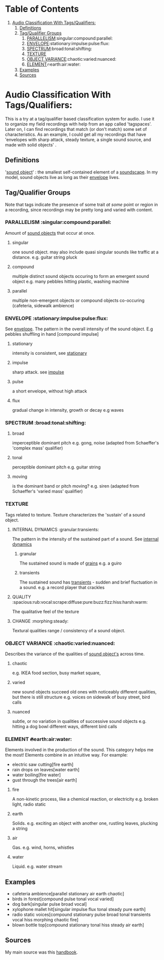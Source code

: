 
# Table of Contents

1.  [Audio Classification With Tags/Qualifiers:](#org705a57f)
    1.  [Definitions](#org812a36e)
    2.  [Tag/Qualifier Groups](#orgb771581)
        1.  [PARALLELISM](#org397ce2c):singular:compound:parallel:
        2.  [ENVELOPE](#org2669e63):stationary:impulse:pulse:flux:
        3.  [SPECTRUM](#org6c4eba5):broad:tonal:shifting:
        4.  [TEXTURE](#org59e6b3f)
        5.  [OBJECT VARIANCE](#org6cf6a0f):chaotic:varied:nuanced:
        6.  [ELEMENT](#orge9f304f):fire:earth:air:water:
    3.  [Examples](#org796672e)
    4.  [Sources](#org778ed2f)


<a id="org705a57f"></a>

# Audio Classification With Tags/Qualifiers:

This is a try at a tag/qualifier based classification system for audio. I use it
to organize my field recordings with help from an app called 'tagspaces'. Later
on, I can find recordings that match (or don't match) some set of
characteristics. As an example, I could get all my recordings that have
'envelopes with sharp attack, steady texture, a single sound source, and made
with solid objects' .


<a id="org812a36e"></a>

## Definitions

'[sound object](https://www.sfu.ca/sonic-studio-webdav/handbook/Sound_Object.html)' : the smallest self-contained element of a [soundscape](https://www.sfu.ca/sonic-studio-webdav/handbook/Soundscape.html). In my model, sound objects live as long
as their [envelope](https://www.sfu.ca/sonic-studio-webdav/handbook/Envelope.html) lives.


<a id="orgb771581"></a>

## Tag/Qualifier Groups

Note that tags indicate the presence of some trait *at some* point or region in a
recording, since recordings may be pretty long and varied with content.


<a id="org397ce2c"></a>

### PARALLELISM     :singular:compound:parallel:

Amount of [sound objects](https://www.sfu.ca/sonic-studio-webdav/handbook/Sound_Object.html) that occur at once.

1.  singular

    one sound object.
    may also include quasi singular sounds like traffic at a distance.
    e.g. guitar string pluck

2.  compound

    multiple distinct sound objects occuring to form an emergent sound object
    e.g. many pebbles hitting plastic, washing machine

3.  parallel

    multiple non-emergent objects or compound objects co-occuring (cafeteria, sidewalk ambience)


<a id="org2669e63"></a>

### ENVELOPE     :stationary:impulse:pulse:flux:

See [envelope](https://www.sfu.ca/sonic-studio-webdav/handbook/envelope.html).
The pattern in the overall intensity of the sound object.
E.g pebbles shuffling in hand [compound impulse]

1.  stationary

    intensity is consistent, see [stationary](https://www.sfu.ca/sonic-studio-webdav/handbook/Stationary_Sound.html)

2.  impulse

    sharp attack. see [impulse](https://www.sfu.ca/sonic-studio-webdav/handbook/Impact_Sound.html)

3.  pulse

    a short envelope, without high attack

4.  flux

    gradual change in intensity, growth or decay 
    e.g waves


<a id="org6c4eba5"></a>

### SPECTRUM     :broad:tonal:shifting:

1.  broad

    imperceptible dominant pitch
    e.g. gong, noise
    (adapted from Schaeffer's 'complex mass' qualifier)

2.  tonal

    perceptible dominant pitch
    e.g. guitar string

3.  moving

    is the dominant band or pitch moving?
    e.g. siren
    (adapted from Schaeffer's 'varied mass' qualifier)


<a id="org59e6b3f"></a>

### TEXTURE

Tags related to texture. Texture characterizes the 'sustain' of a sound object.

1.  INTERNAL DYNAMICS     :granular:transients:

    The pattern in the intensity of the sustained part of a sound. See [internal dynamics](https://www.sfu.ca/sonic-studio-webdav/handbook/Internal_Dynamics.html)
    
    1.  granular
    
        The sustained sound is made of [grains](https://www.sfu.ca/sonic-studio-webdav/handbook/Grain.html)
        e.g. a guiro
    
    2.  transients
    
        The sustained sound has [transients](https://www.sfu.ca/sonic-studio-webdav/handbook/Transient.html) - sudden and brief fluctuation in
        a sound. 
        e.g. a record player that crackles

2.  QUALITY     :spacious:rub:vocal:scrape:diffuse:pure:buzz:fizz:hiss:harsh:warm:

    The qualitative feel of the texture

3.  CHANGE     :morphing:steady:

    Textural qualities range / consistency of a sound object.


<a id="org6cf6a0f"></a>

### OBJECT VARIANCE     :chaotic:varied:nuanced:

Describes the variance of the qualities of [sound object's](https://www.sfu.ca/sonic-studio-webdav/handbook/Sound_Object.html) across time. 

1.  chaotic

    e.g. IKEA food section, busy market square, 

2.  varied

    new sound objects succeed old ones with noticeably different qualities, but
    there is still structure
    e.g. voices on sidewalk of busy street, bird calls

3.  nuanced

    subtle, or no variation in qualities of successive sound objects
    e.g. hitting a dog bowl different ways, different bird calls


<a id="orge9f304f"></a>

### ELEMENT     :fire:earth:air:water:

Elements involved in the production of the sound. This category helps me the most!
Elements combine in an intuitive way. For example:

- electric saw cutting[fire earth]
- rain drops on leaves[water earth]
- water boiling[fire water]
- gust through the trees[air earth]

1.  fire

    A non-kinetic process, like a chemical reaction, or electricity 
    e.g. broken light, radio static

2.  earth

    Solids.
    e.g. exciting an object with another one, rustling leaves, plucking a string

3.  air

    Gas.
    e.g. wind, horns, whistles

4.  water

    Liquid.
    e.g. water stream


<a id="org796672e"></a>

## Examples

- cafeteria ambience[parallel stationary air earth chaotic]
- birds in forest[compound pulse tonal vocal varied]
- dog bark[singular pulse broad vocal]
- xylophone mallet hit[singular impulse flux tonal steady pure earth]
- radio static voices[compound stationary pulse broad tonal transients vocal hiss morphing chaotic fire]
- blown bottle top[compound stationary tonal hiss steady air earth]


<a id="org778ed2f"></a>

## Sources

My main source was this [handbook](https://www.sfu.ca/sonic-studio-webdav/handbook/index.html).


